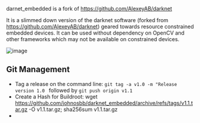darnet_embedded is a fork of https://github.com/AlexeyAB/darknet

It is a slimmed down version of the darknet software (forked from https://github.com/AlexeyAB/darknet) geared towards resource constrained embedded devices. It can be used without dependency on OpenCV and other frameworks which may not be available on constrained devices.

![image](https://github.com/user-attachments/assets/e40d842b-38df-492a-8290-d5111e2a1074)



## Git Management

- Tag a release on the command line: ```git tag -a v1.0 -m "Release version 1.0 ``` followed by ```git push origin v1.1```
- Create a Hash for Buildroot: wget https://github.com/johnosbb/darknet_embedded/archive/refs/tags/v1.1.tar.gz -O v1.1.tar.gz; sha256sum v1.1.tar.gz
- 

